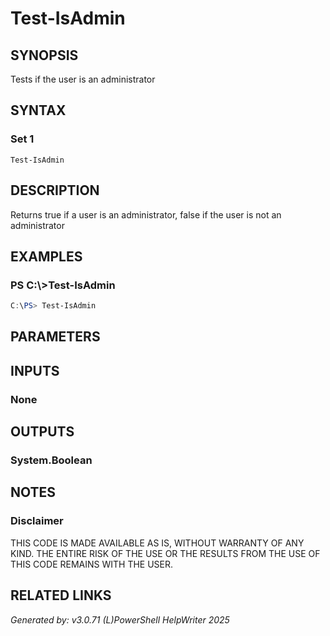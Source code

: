 ﻿# Test-IsAdmin

## SYNOPSIS
Tests if the user is an administrator

## SYNTAX

### Set 1
```
Test-IsAdmin
```

## DESCRIPTION
Returns true if a user is an administrator, false if the user is not an administrator

## EXAMPLES

### PS C:\\\>Test-IsAdmin

```powershell
C:\PS> Test-IsAdmin
```

## PARAMETERS

## INPUTS

### None


## OUTPUTS

### System.Boolean


## NOTES

### Disclaimer
THIS CODE IS MADE AVAILABLE AS IS, WITHOUT WARRANTY OF ANY KIND. THE ENTIRE RISK OF THE USE OR THE RESULTS FROM THE USE OF THIS CODE REMAINS WITH THE USER.

## RELATED LINKS


*Generated by: v3.0.71 (L)PowerShell HelpWriter 2025*
